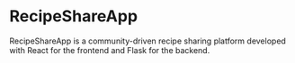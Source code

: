 # RecipeShareApp
RecipeShareApp is a community-driven recipe sharing platform developed with React for the frontend and Flask for the backend.
